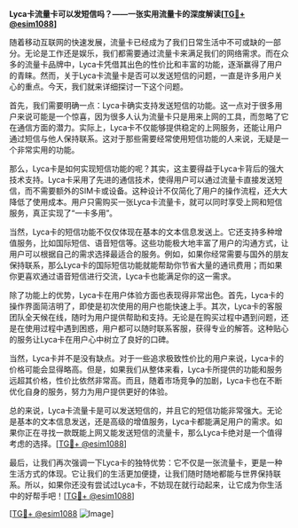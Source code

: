 **Lyca卡流量卡可以发短信吗？——一张实用流量卡的深度解读[[TG💪+ @esim1088](https://t.me/s/esim1088)]**

随着移动互联网的快速发展，流量卡已经成为了我们日常生活中不可或缺的一部分。无论是工作还是娱乐，我们都需要通过流量卡来满足我们的网络需求。而在众多的流量卡品牌中，Lyca卡凭借其出色的性价比和丰富的功能，逐渐赢得了用户的青睐。然而，关于Lyca卡流量卡是否可以发送短信的问题，一直是许多用户关心的重点。今天，我们就来详细探讨一下这个问题。

首先，我们需要明确一点：Lyca卡确实支持发送短信的功能。这一点对于很多用户来说可能是一个惊喜，因为很多人认为流量卡只是用来上网的工具，而忽略了它在通信方面的潜力。实际上，Lyca卡不仅能够提供稳定的上网服务，还能让用户通过短信与他人保持联系。这对于那些需要经常使用短信功能的人来说，无疑是一个非常实用的功能。

那么，Lyca卡是如何实现短信功能的呢？其实，这主要得益于Lyca卡背后的强大技术支持。Lyca卡采用了先进的通信技术，使得用户可以通过流量卡直接发送短信，而不需要额外的SIM卡或设备。这种设计不仅简化了用户的操作流程，还大大降低了使用成本。用户只需购买一张Lyca卡流量卡，就可以同时享受上网和短信服务，真正实现了“一卡多用”。

当然，Lyca卡的短信功能不仅仅体现在基本的文本信息发送上。它还支持多种增值服务，比如国际短信、语音短信等。这些功能极大地丰富了用户的沟通方式，让用户可以根据自己的需求选择最适合的服务。例如，如果你经常需要与国外的朋友保持联系，那么Lyca卡的国际短信功能就能帮助你节省大量的通讯费用；而如果你更喜欢通过语音短信进行交流，Lyca卡也能满足你的这一需求。

除了功能上的优势，Lyca卡在用户体验方面也表现得非常出色。首先，Lyca卡的操作界面简洁明了，即使是初次使用的用户也能快速上手。其次，Lyca卡的客服团队全天候在线，随时为用户提供帮助和支持。无论是在购买过程中遇到问题，还是在使用过程中遇到困惑，用户都可以随时联系客服，获得专业的解答。这种贴心的服务让Lyca卡在用户心中树立了良好的口碑。

当然，Lyca卡并不是没有缺点。对于一些追求极致性价比的用户来说，Lyca卡的价格可能会显得略高。但是，如果我们从整体来看，Lyca卡所提供的功能和服务远超其价格，性价比依然非常高。而且，随着市场竞争的加剧，Lyca卡也在不断优化自身的服务，努力为用户提供更好的体验。

总的来说，Lyca卡流量卡是可以发送短信的，并且它的短信功能非常强大。无论是基本的文本信息发送，还是高级的增值服务，Lyca卡都能满足用户的需求。如果你正在寻找一款既能上网又能发送短信的流量卡，那么Lyca卡绝对是一个值得考虑的选择。[[TG💪+ @esim1088](https://t.me/s/esim1088)]

最后，让我们再次强调一下Lyca卡的独特优势：它不仅是一张流量卡，更是一种生活方式的体现。它让我们的生活更加便捷，让我们随时随地都能与世界保持联系。所以，如果你还没有尝试过Lyca卡，不妨现在就行动起来，让它成为你生活中的好帮手吧！[[TG💪+ @esim1088](https://t.me/s/esim1088)] 

[[TG💪+ @esim1088](https://t.me/s/esim1088) ![Image](https://i.postimg.cc/4NQfJmqS/Snipaste-2025-05-13-00-14-12.png)]